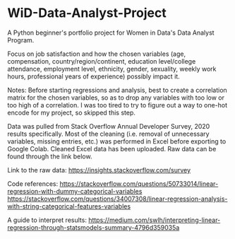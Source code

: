 # WiD-Data-Analyst-Project
A Python beginner's portfolio project for Women in Data's Data Analyst Program.

Focus on job satisfaction and how the chosen variables (age, compensation, country/region/continent, education level/college attendance, employment level, ethnicity, gender, sexuality, weekly work hours, professional years of experience) possibly impact it.


Notes: Before starting regressions and analysis, best to create a correlation matrix for the chosen variables, so as to drop any variables with too low or too high of a correlation. I was too tired to try to figure out a way to one-hot encode for my project, so skipped this step.


Data was pulled from Stack Overflow Annual Developer Survey, 2020 results specifically. Most of the cleaning (i.e. removal of unnecessary variables, missing entries, etc.) was performed in Excel before exporting to Google Colab. Cleaned Excel data has been uploaded. Raw data can be found through the link below.

Link to the raw data: https://insights.stackoverflow.com/survey


Code references:
https://stackoverflow.com/questions/50733014/linear-regression-with-dummy-categorical-variables
https://stackoverflow.com/questions/34007308/linear-regression-analysis-with-string-categorical-features-variables


A guide to interpret results:
https://medium.com/swlh/interpreting-linear-regression-through-statsmodels-summary-4796d359035a
